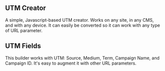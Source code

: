 ## UTM Creator

A simple, Javascript-based UTM creator. Works on any site, in any CMS, and with any device. It can easily be converted so it can work with any type of URL parameter.

## UTM Fields

This builder works with UTM: Source, Medium, Term, Campaign Name, and Campaign ID. It's easy to augment it with other URL parameters. 
